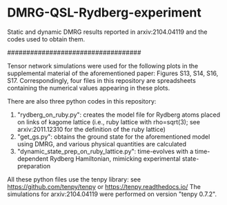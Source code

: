 # DMRG-QSL-Rydberg-experiment
Static and dynamic DMRG results reported in arxiv:2104.04119 and the codes used to obtain them.

###################################

Tensor network simulations were used for the following plots in the supplemental material of the aforementioned paper: Figures S13, S14, S16, S17.
Correspondingly, four files in this repository are spreadsheets containing the numerical values appearing in these plots.

There are also three python codes in this repository:
1) "rydberg_on_ruby.py": creates the model file for Rydberg atoms placed on links of kagome lattice (i.e., ruby lattice with rho=sqrt(3); see arxiv:2011.12310 for the definition of the ruby lattice)
2) "get_gs.py": obtains the ground state for the aforementioned model using DMRG, and various physical quantities are calculated
3) "dynamic_state_prep_on_ruby_lattice.py": time-evolves with a time-dependent Rydberg Hamiltonian, mimicking experimental state-preparation

All these python files use the tenpy library: see https://github.com/tenpy/tenpy or https://tenpy.readthedocs.io/
The simulations for arxiv:2104.04119 were performed on version "tenpy 0.7.2".
